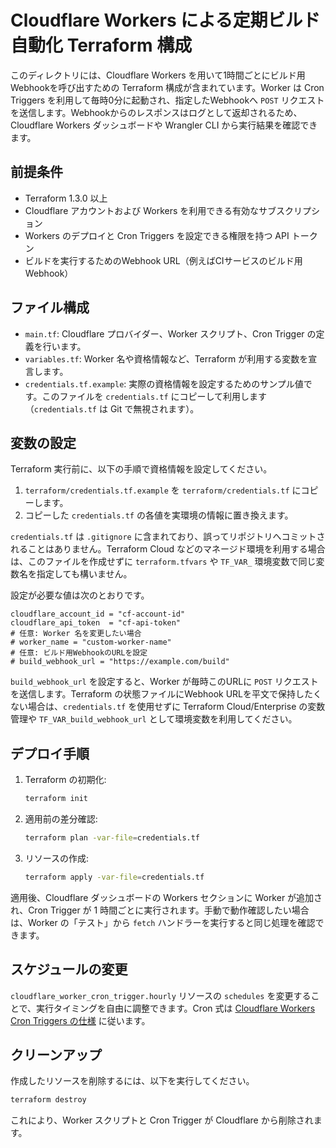 # Cloudflare Workers による定期ビルド自動化 Terraform 構成

このディレクトリには、Cloudflare Workers を用いて1時間ごとにビルド用Webhookを呼び出すための Terraform 構成が含まれています。Worker は Cron Triggers を利用して毎時0分に起動され、指定したWebhookへ `POST` リクエストを送信します。Webhookからのレスポンスはログとして返却されるため、Cloudflare Workers ダッシュボードや Wrangler CLI から実行結果を確認できます。

## 前提条件

- Terraform 1.3.0 以上
- Cloudflare アカウントおよび Workers を利用できる有効なサブスクリプション
- Workers のデプロイと Cron Triggers を設定できる権限を持つ API トークン
- ビルドを実行するためのWebhook URL（例えばCIサービスのビルド用Webhook）

## ファイル構成

- `main.tf`: Cloudflare プロバイダー、Worker スクリプト、Cron Trigger の定義を行います。
- `variables.tf`: Worker 名や資格情報など、Terraform が利用する変数を宣言します。
- `credentials.tf.example`: 実際の資格情報を設定するためのサンプル値です。このファイルを `credentials.tf` にコピーして利用します（`credentials.tf` は Git で無視されます）。

## 変数の設定

Terraform 実行前に、以下の手順で資格情報を設定してください。

1. `terraform/credentials.tf.example` を `terraform/credentials.tf` にコピーします。
2. コピーした `credentials.tf` の各値を実環境の情報に置き換えます。

`credentials.tf` は `.gitignore` に含まれており、誤ってリポジトリへコミットされることはありません。Terraform Cloud などのマネージド環境を利用する場合は、このファイルを作成せずに `terraform.tfvars` や `TF_VAR_` 環境変数で同じ変数名を指定しても構いません。

設定が必要な値は次のとおりです。

```hcl
cloudflare_account_id = "cf-account-id"
cloudflare_api_token  = "cf-api-token"
# 任意: Worker 名を変更したい場合
# worker_name = "custom-worker-name"
# 任意: ビルド用WebhookのURLを設定
# build_webhook_url = "https://example.com/build"
```

`build_webhook_url` を設定すると、Worker が毎時このURLに `POST` リクエストを送信します。Terraform の状態ファイルにWebhook URLを平文で保持したくない場合は、`credentials.tf` を使用せずに Terraform Cloud/Enterprise の変数管理や `TF_VAR_build_webhook_url` として環境変数を利用してください。

## デプロイ手順

1. Terraform の初期化:
   ```bash
   terraform init
   ```
2. 適用前の差分確認:
   ```bash
   terraform plan -var-file=credentials.tf
   ```
3. リソースの作成:
   ```bash
   terraform apply -var-file=credentials.tf
   ```

適用後、Cloudflare ダッシュボードの Workers セクションに Worker が追加され、Cron Trigger が 1 時間ごとに実行されます。手動で動作確認したい場合は、Worker の「テスト」から `fetch` ハンドラーを実行すると同じ処理を確認できます。

## スケジュールの変更

`cloudflare_worker_cron_trigger.hourly` リソースの `schedules` を変更することで、実行タイミングを自由に調整できます。Cron 式は [Cloudflare Workers Cron Triggers の仕様](https://developers.cloudflare.com/workers/platform/triggers/cron-triggers/) に従います。

## クリーンアップ

作成したリソースを削除するには、以下を実行してください。

```bash
terraform destroy
```

これにより、Worker スクリプトと Cron Trigger が Cloudflare から削除されます。
